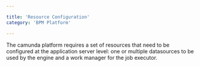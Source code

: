 ```yaml
---

title: 'Resource Configuration'
category: 'BPM Platform'

---
```



The camunda platform requires a set of resources that need to be configured at the application server level: one or multiple datasources to be used by the engine and a work manager for the job executor.